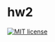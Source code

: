 # hw2

[![MIT license](https://img.shields.io/badge/license-MIT-blue.svg)](https://github.com/egormkn/fp-homework/blob/master/hw2/LICENSE)
